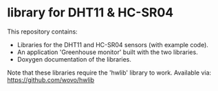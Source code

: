 # library for DHT11 & HC-SR04
 This repository contains:  
 - Libraries for the DHT11 and HC-SR04 sensors (with example code).  
 - An application 'Greenhouse monitor' built with the two libraries.  
 - Doxygen documentation of the libraries.  
 
 Note that these libraries require the 'hwlib' library to work. 
 Available via: https://github.com/wovo/hwlib
